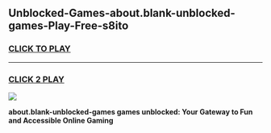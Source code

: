 
## Unblocked-Games-about.blank-unblocked-games-Play-Free-s8ito
<h3>
<a href="https://premium76.site?title=about.blank-unblocked-games&ref=18A1">CLICK TO PLAY</a></h3>
<hr>

<h3>
<a href="https://premium76.site?title=about.blank-unblocked-games&ref=18A1">CLICK 2 PLAY</a>
  
</h3>

<a href="https://premium76.site?title=about.blank-unblocked-games&ref=18A1"><img src="https://clearcache.store/games.png"></a>


**about.blank-unblocked-games games unblocked: Your Gateway to Fun and Accessible Online Gaming**

